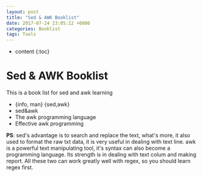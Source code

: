 ```yaml
---
layout: post
title: "Sed & AWK Booklist"
date: 2017-07-24 23:05:12 +0800
categories: Booklist
tags: Tools
---
```


* content
{:toc}

# Sed & AWK Booklist

This is a book list for sed and awk learning

+ {info, man} {sed,awk}
+ sed&awk
+ The awk programming language
+ Effective awk programming

**PS**: sed's advantage is to search and replace the text, what's more, it also
used to format the raw txt data, it is very useful in dealing with text line.
awk is a powerful text manipulating tool, it's syntax can also become a
programming language. Its strength is in dealing with text colum and making
report. All these two can work greatly well with regex, so you should learn
regex first.
